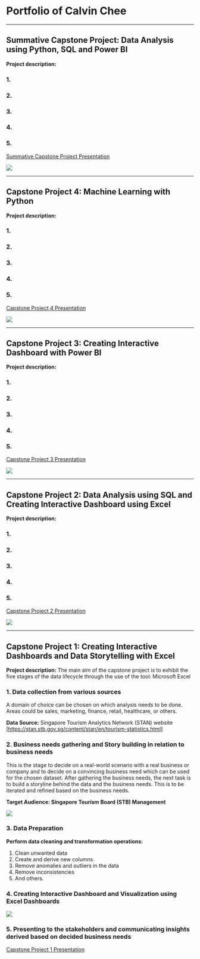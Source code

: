 # Portfolio of Calvin Chee

---
## Summative Capstone Project: Data Analysis using Python, SQL and Power BI

**Project description:**

### 1.

### 2.

### 3.

### 4.

### 5.

[Summative Capstone Project Presentation](/pdf/Summative_Capstone_Presentation.pdf)

<img src="images/Summative_Capstone_Screenshot.PNG"/>

---
## Capstone Project 4: Machine Learning with Python

**Project description:**

### 1.

### 2.

### 3.

### 4.

### 5.

[Capstone Project 4 Presentation](/pdf/Capstone_Project_4_Presentation.pdf)

<img src="images/Capstone_4_Screenshot.PNG"/>

---
## Capstone Project 3: Creating Interactive Dashboard with Power BI

**Project description:**

### 1.

### 2.

### 3.

### 4.

### 5.

[Capstone Project 3 Presentation](/pdf/Capstone_Project_3_Presentation.pdf)

<img src="images/Capstone_3_Dashboards.PNG"/>

---
## Capstone Project 2: Data Analysis using SQL and Creating Interactive Dashboard using Excel

**Project description:**

### 1.

### 2.

### 3.

### 4.

### 5.

[Capstone Project 2 Presentation](/pdf/Capstone_Project_2_Presentation.pdf)

<img src="images/Capstone_Project_2_Dashboard.PNG"/>

---
## Capstone Project 1: Creating Interactive Dashboards and Data Storytelling with Excel

**Project description:** The main aim of the capstone project is to exhibit the five stages of the data lifecycle through the use of the tool: Microsoft Excel

### 1. Data collection from various sources

A domain of choice can be chosen on which analysis needs to be done. Areas could be sales, marketing, finance, retail, healthcare, or others.

**Data Source:** Singapore Tourism Analytics Network (STAN) website [https://stan.stb.gov.sg/content/stan/en/tourism-statistics.html]

### 2. Business needs gathering and Story building in relation to business needs

This is the stage to decide on a real-world scenario with a real business or company and to decide on a convincing business need which can be used for the chosen dataset. After gathering the business needs, the next task is to build a storyline behind the data and the business needs. This is to be iterated and refined based on the business needs.

**Target Audience: Singapore Tourism Board (STB) Management** 

<img src="images/STB_Problem_Statement_and_Business_needs.PNG"/>

### 3. Data Preparation 

**Perform data cleaning and transformation operations:** 
1. Clean unwanted data
2. Create and derive new columns
3. Remove anomalies and outliers in the data
4. Remove inconsistencies
5. And others.

### 4. Creating Interactive Dashboard and Visualization using Excel Dashboards

<img src="images/Capstone_Project_1_Dashboard.PNG"/>

### 5. Presenting to the stakeholders and communicating insights derived based on decided business needs

[Capstone Project 1 Presentation](/pdf/Capstone_Project_1_Presentation.pdf)



